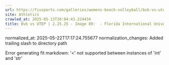 ```yaml
---
url: https://fiusports.com/galleries/womens-beach-volleyball/bvb-vs-utep-2-25-25/image-89/356/62769/
site: Athletics
crawled_at: 2025-05-13T10:04:43.224434
title: Bvb vs UTEP | 2.25.25 - Image 89:  - Florida International University
---
```

normalized_at: 2025-05-22T17:17:24.755677
normalization_changes: Added trailing slash to directory path

Error generating fit markdown: '<' not supported between instances of 'int' and 'str'